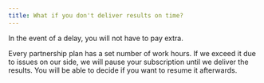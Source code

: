 ```yaml
---
title: What if you don't deliver results on time?
---
```


In the event of a delay, you will not have to pay extra.

Every partnership plan has a set number of work hours. If we exceed it due to issues on our side, we will pause your subscription until we deliver the results. You will be able to decide if you want to resume it afterwards.